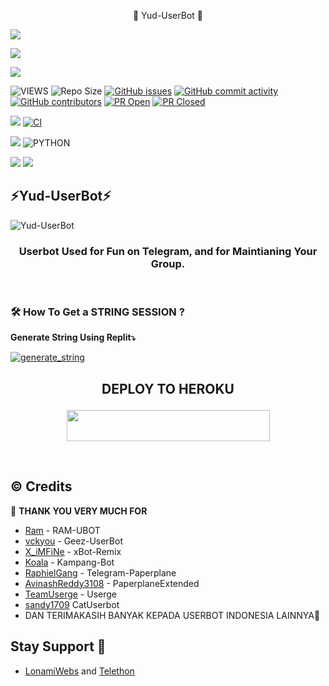 <p align="center"> 🚀 Yud-UserBot 🚀</p>
<p align="left">
  <a href="https://github.com/yud023/Yud-UserBot/fork"><img src="https://img.shields.io/github/forks/yud023/Yud-UserBot?label=Fork&style=social"></a>
  </p>
<p align="left">
  <a href="https://github.com/yud023/Yud-UserBot"><img src="https://img.shields.io/github/stars/yud023/Yud-UserBot?style=social"></a>
  </p>
<p align="left">
  <a href="https://github.com/yud023/Yud-UserBot/blob/yud023-UserBot/LICENSE"><img src="https://img.shields.io/github/license/yud023/Yud-UserBot?&style=social&logo=github">
  </a></p>

![VIEWS](https://komarev.com/ghpvc/?username=yud023)
![Repo Size](https://img.shields.io/github/repo-size/yud023/Yud-UserBot?&style=plastic&logo=github)
[![GitHub issues](https://img.shields.io/github/issues/yud023/Yud-UserBot?&style=plastic&logo=github)](https://github.com/yud023/Yud-UserBot/issues)
[![GitHub commit activity](https://img.shields.io/github/commit-activity/m/yud023/Yud-UserBot?&style=plastic&logo=github)](https://github.com/yud023/Yud-UserBot/graphs/commit-activity)
[![GitHub contributors](https://img.shields.io/github/contributors/yud023/Yud-UserBot?&style=plastic&logo=github)](https://GitHub.com/yud023/Yud-UserBot/graphs/contributors/)
[![PR Open](https://img.shields.io/github/issues-pr/yud023/Yud-UserBot?&style=plastic&logo=github)](https://github.com/yud023/Yud-UserBot/pulls)
[![PR Closed](https://img.shields.io/github/issues-pr-closed/yud023/Yud-UserBot?&style=plastic&logo=github)](https://github.com/yud023/Yud-UserBot/pulls?q=is:closed)
<p align="justify">
<a href="https://github.com/yud023/Yud-UserBot/commits/Yud-UserBot"><img src="https://img.shields.io/github/last-commit/yud023/Yud-UserBot?color=ff69b4&logo=github&logoColor=ff69b4&style=for-the-badge" /></a>
<a href="https://github.com/yud023/Yud-UserBot/actions/workflows/main.yml"><img src="https://img.shields.io/github/workflow/status/yud023/Yud-UserBot/CI/Yud-UserBot?style=for-the-badge&logo=github-actions&logoColor=aqua" alt="CI" /></a>
</p>
<p align="justify">
<a href="https://pypi.org/project/Telethon/"><img src="https://img.shields.io/pypi/v/telethon?color=important&label=telethon&logo=python&logoColor=brightgreen&style=for-the-badge" /></a>
<img alt="PYTHON" src="https://img.shields.io/badge/PYTHON-v3.9.4-white?style=for-the-badge&logo=appveyor"/>
</p>
<p align="left">
</p>
<a href="https://t.me/sokinlurr"><img src="https://img.shields.io/badge/Join-Group1%20Support-blue.svg?style=for-the-badge&logo=Telegram"></a>
<a href="https://t.me/sokinlurr"><img src="https://img.shields.io/badge/Join-Group2%20Support-blue.svg?style=for-the-badge&logo=Telegram"></a>

## ⚡Yud-UserBot⚡
![Yud-UserBot](https://telegra.ph/file/b48876a98e0d972d4ae0f.jpg)

<h3 align="center">Userbot Used for Fun on Telegram, and for Maintianing Your Group.</h3>
<p align="center">&nbsp;</p>


### 🛠️ How To Get a STRING SESSION ?

**Generate String Using Replit⤵️**

<a href="https://replit.com/@adudin/Dudin-String-Session#main.py"><img src="https://img.shields.io/badge/run-string__session.py-magenta?style=for-the-badge&logo=repl.it" alt="generate_string" /></a>

## <p align="center">DEPLOY TO HEROKU</p>

<p align="center"><a href="https://heroku.com/deploy?template=https://github.com/yud023/Yud-UserBot/tree/Yud-UserBot"> <img src="https://img.shields.io/badge/Deploy%20To%20Heroku-gray?style=flat&logo=heroku" width="325" height="50.100" /></a></p>

<br>
</p>

## © Credits 

 🙏 **THANK YOU VERY MUCH FOR**

*   [Ram](https://github.com/ramadhani892/RAM-UBOT) - RAM-UBOT
*   [vckyou](https://github.com/vckyou/Geez-UserBot) - Geez-UserBot
*   [X_iMFiNe](https://github.com/ximfine/xBot-Remix) - xBot-Remix
*   [Koala](https://github.com/ManusiaRakitan/Kampang-Bot) - Kampang-Bot
*   [RaphielGang](https://github.com/RaphielGang) - Telegram-Paperplane
*   [AvinashReddy3108](https://github.com/AvinashReddy3108) - PaperplaneExtended
*   [TeamUserge](https://github.com/UsergeTeam/Userge) - Userge
*   [sandy1709](https://github.com/sandy1709/catuserbot) CatUserbot
*   DAN TERIMAKASIH BANYAK KEPADA USERBOT INDONESIA LAINNYA🙏


## Stay Support 🚀
*   [LonamiWebs](https://github.com/LonamiWebs/) and [Telethon](https://github.com/LonamiWebs/Telethon)
